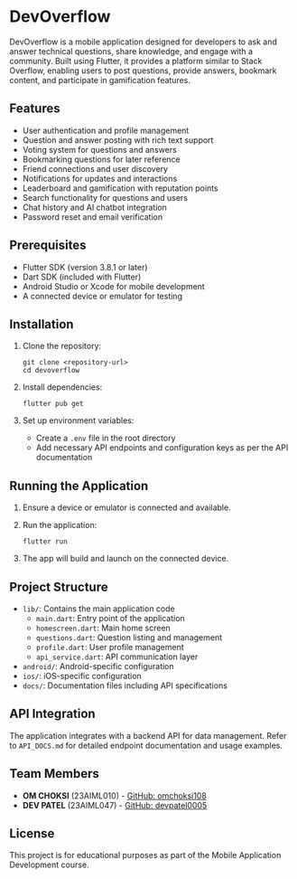 # DevOverflow

DevOverflow is a mobile application designed for developers to ask and answer technical questions, share knowledge, and engage with a community. Built using Flutter, it provides a platform similar to Stack Overflow, enabling users to post questions, provide answers, bookmark content, and participate in gamification features.

## Features

- User authentication and profile management
- Question and answer posting with rich text support
- Voting system for questions and answers
- Bookmarking questions for later reference
- Friend connections and user discovery
- Notifications for updates and interactions
- Leaderboard and gamification with reputation points
- Search functionality for questions and users
- Chat history and AI chatbot integration
- Password reset and email verification

## Prerequisites

- Flutter SDK (version 3.8.1 or later)
- Dart SDK (included with Flutter)
- Android Studio or Xcode for mobile development
- A connected device or emulator for testing

## Installation

1. Clone the repository:
   ```
   git clone <repository-url>
   cd devoverflow
   ```

2. Install dependencies:
   ```
   flutter pub get
   ```

3. Set up environment variables:
   - Create a `.env` file in the root directory
   - Add necessary API endpoints and configuration keys as per the API documentation

## Running the Application

1. Ensure a device or emulator is connected and available.

2. Run the application:
   ```
   flutter run
   ```

3. The app will build and launch on the connected device.

## Project Structure

- `lib/`: Contains the main application code
  - `main.dart`: Entry point of the application
  - `homescreen.dart`: Main home screen
  - `questions.dart`: Question listing and management
  - `profile.dart`: User profile management
  - `api_service.dart`: API communication layer
- `android/`: Android-specific configuration
- `ios/`: iOS-specific configuration
- `docs/`: Documentation files including API specifications

## API Integration

The application integrates with a backend API for data management. Refer to `API_DOCS.md` for detailed endpoint documentation and usage examples.

## Team Members

- **OM CHOKSI** (23AIML010) - [GitHub: omchoksi108](https://github.com/omchoksi108)
- **DEV PATEL** (23AIML047) - [GitHub: devpatel0005](https://github.com/devpatel0005)

## License

This project is for educational purposes as part of the Mobile Application Development course.
